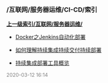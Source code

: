 ### /互联网/服务器运维/CI-CD/索引


**[上一级索引/互联网/服务器运维/](/互联网/服务器运维/)**

- [Docker之Jenkins自动化部署](/互联网/服务器运维/CI-CD/Docker之Jenkins自动化部署)

- [如何理解持续集成持续交付持续部署](/互联网/服务器运维/CI-CD/如何理解持续集成持续交付持续部署)

- [持续集成部署工具概览](/互联网/服务器运维/CI-CD/持续集成部署工具概览)


<font size=2 color='grey'> 2020-03-12 16:14 </font>

